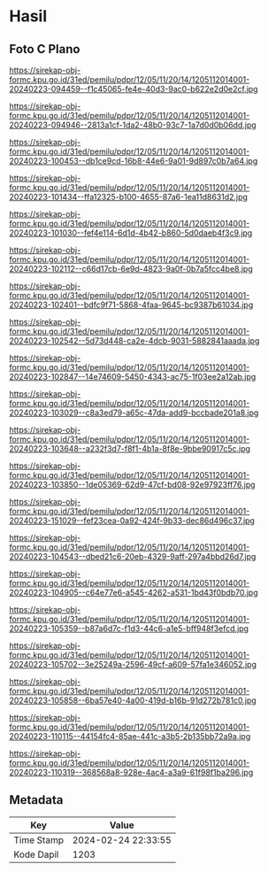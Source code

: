 # Hasil

## Foto C Plano

https://sirekap-obj-formc.kpu.go.id/31ed/pemilu/pdpr/12/05/11/20/14/1205112014001-20240223-094459--f1c45065-fe4e-40d3-9ac0-b622e2d0e2cf.jpg

https://sirekap-obj-formc.kpu.go.id/31ed/pemilu/pdpr/12/05/11/20/14/1205112014001-20240223-094946--2813a1cf-1da2-48b0-93c7-1a7d0d0b06dd.jpg

https://sirekap-obj-formc.kpu.go.id/31ed/pemilu/pdpr/12/05/11/20/14/1205112014001-20240223-100453--db1ce9cd-16b8-44e6-9a01-9d897c0b7a64.jpg

https://sirekap-obj-formc.kpu.go.id/31ed/pemilu/pdpr/12/05/11/20/14/1205112014001-20240223-101434--ffa12325-b100-4655-87a6-1ea11d8631d2.jpg

https://sirekap-obj-formc.kpu.go.id/31ed/pemilu/pdpr/12/05/11/20/14/1205112014001-20240223-101030--fef4e114-6d1d-4b42-b860-5d0daeb4f3c9.jpg

https://sirekap-obj-formc.kpu.go.id/31ed/pemilu/pdpr/12/05/11/20/14/1205112014001-20240223-102112--c66d17cb-6e9d-4823-9a0f-0b7a5fcc4be8.jpg

https://sirekap-obj-formc.kpu.go.id/31ed/pemilu/pdpr/12/05/11/20/14/1205112014001-20240223-102401--bdfc9f71-5868-4faa-9645-bc9387b61034.jpg

https://sirekap-obj-formc.kpu.go.id/31ed/pemilu/pdpr/12/05/11/20/14/1205112014001-20240223-102542--5d73d448-ca2e-4dcb-9031-5882841aaada.jpg

https://sirekap-obj-formc.kpu.go.id/31ed/pemilu/pdpr/12/05/11/20/14/1205112014001-20240223-102847--14e74609-5450-4343-ac75-1f03ee2a12ab.jpg

https://sirekap-obj-formc.kpu.go.id/31ed/pemilu/pdpr/12/05/11/20/14/1205112014001-20240223-103029--c8a3ed79-a65c-47da-add9-bccbade201a8.jpg

https://sirekap-obj-formc.kpu.go.id/31ed/pemilu/pdpr/12/05/11/20/14/1205112014001-20240223-103648--a232f3d7-f8f1-4b1a-8f8e-9bbe90917c5c.jpg

https://sirekap-obj-formc.kpu.go.id/31ed/pemilu/pdpr/12/05/11/20/14/1205112014001-20240223-103850--1de05369-62d9-47cf-bd08-92e97923ff76.jpg

https://sirekap-obj-formc.kpu.go.id/31ed/pemilu/pdpr/12/05/11/20/14/1205112014001-20240223-151029--fef23cea-0a92-424f-9b33-dec86d496c37.jpg

https://sirekap-obj-formc.kpu.go.id/31ed/pemilu/pdpr/12/05/11/20/14/1205112014001-20240223-104543--dbed21c6-20eb-4329-9aff-297a4bbd26d7.jpg

https://sirekap-obj-formc.kpu.go.id/31ed/pemilu/pdpr/12/05/11/20/14/1205112014001-20240223-104905--c64e77e6-a545-4262-a531-1bd43f0bdb70.jpg

https://sirekap-obj-formc.kpu.go.id/31ed/pemilu/pdpr/12/05/11/20/14/1205112014001-20240223-105359--b87a6d7c-f1d3-44c6-a1e5-bff948f3efcd.jpg

https://sirekap-obj-formc.kpu.go.id/31ed/pemilu/pdpr/12/05/11/20/14/1205112014001-20240223-105702--3e25249a-2596-49cf-a609-57fa1e346052.jpg

https://sirekap-obj-formc.kpu.go.id/31ed/pemilu/pdpr/12/05/11/20/14/1205112014001-20240223-105858--6ba57e40-4a00-419d-b16b-91d272b781c0.jpg

https://sirekap-obj-formc.kpu.go.id/31ed/pemilu/pdpr/12/05/11/20/14/1205112014001-20240223-110115--44154fc4-85ae-441c-a3b5-2b135bb72a9a.jpg

https://sirekap-obj-formc.kpu.go.id/31ed/pemilu/pdpr/12/05/11/20/14/1205112014001-20240223-110319--368568a8-928e-4ac4-a3a9-61f98f1ba296.jpg


## Metadata

| Key        | Value               |
| ---------- | ------------------- |
| Time Stamp | 2024-02-24 22:33:55 |
| Kode Dapil | 1203                |



